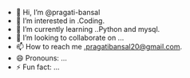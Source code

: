 - 👋 Hi, I’m @pragati-bansal
- 👀 I’m interested in .Coding.
- 🌱 I’m currently learning ..Python and mysql.
- 💞️ I’m looking to collaborate on ...
- 📫 How to reach me .pragatibansal20@gmail.com.
- 😄 Pronouns: ...
- ⚡ Fun fact: ...

<!---
pragati-bansal/pragati-bansal is a ✨ special ✨ repository because its `README.md` (this file) appears on your GitHub profile.
You can click the Preview link to take a look at your changes.
--->

